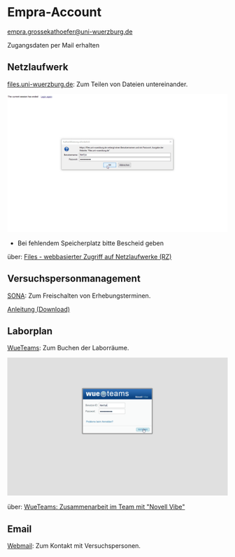 # Empra-Account

empra.grossekathoefer@uni-wuerzburg.de

Zugangsdaten per Mail erhalten

## Netzlaufwerk

[files.uni-wuerzburg.de](files.uni-wuerzburg.de): Zum Teilen von Dateien untereinander.

![](lib-account/wuefiles.gif)

+   Bei fehlendem Speicherplatz bitte Bescheid geben

über: [Files - webbasierter Zugriff auf Netzlaufwerke (RZ)](https://www.rz.uni-wuerzburg.de/dienste/arbeitsplaetze/netzlaufwerk/files/)

## Versuchspersonmanagement

[SONA](https://psywue.sona-systems.com): Zum Freischalten von Erhebungsterminen.

[Anleitung (Download)](lib-account/SONA-Systems_Einleitung-Hiwis.pptx)

## Laborplan

[WueTeams](https://wueteams.uni-wuerzburg.de): Zum Buchen der Laborräume.

![](lib-account/wueteams.gif)

über: [WueTeams: Zusammenarbeit im Team mit "Novell Vibe"](https://www.rz.uni-wuerzburg.de/dienste/zusammenarbeit/wueteams/)

## Email

[Webmail](https://webmail.uni-wuerzburg.de/login.php): Zum Kontakt mit Versuchspersonen.